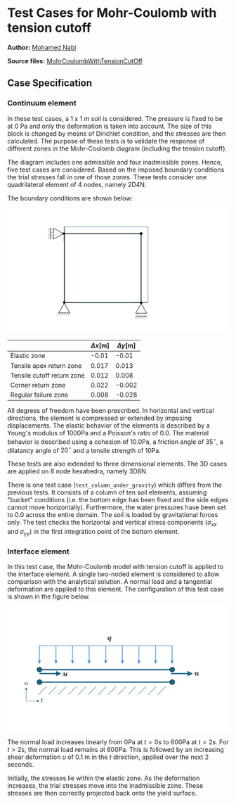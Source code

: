 # Test Cases for Mohr-Coulomb with tension cutoff

**Author:** [Mohamed Nabi](https://github.com/mnabideltares)

**Source files:** [MohrCoulombWithTensionCutOff](https://github.com/KratosMultiphysics/Kratos/tree/master/applications/GeoMechanicsApplication/tests/test_mohr_coulomb_with_tension_cutoff)

## Case Specification
### Continuum element
In these test cases, a 1 x 1 m soil is considered. The pressure is fixed to be at 0 Pa and only the deformation is taken into account. The size of this block is changed by means of Dirichlet condition, and the stresses are then calculated. The purpose of these tests is to validate the response of different zones in the Mohr-Coulomb diagram (including the tension cutoff). 

The diagram includes one admissible and four inadmissible zones. Hence, five test cases are considered. Based on the imposed boundary conditions the trial stresses fall in one of those zones. These tests consider one quadrilateral element of 4 nodes, namely 2D4N.

The boundary conditions are shown below:

<img src="mesh_structure.svg" width="600">

||$\Delta x \mathrm{[m]}$|$\Delta y\mathrm{[m]}$|
|--------------------------|-----|------|
|Elastic zone              |-0.01|-0.01 |
|Tensile apex return zone  |0.017|0.013 |
|Tensile cutoff return zone|0.012|0.008 |
|Corner return zone        |0.022|-0.002|
|Regular failure zone      |0.008|-0.028|

All degrees of freedom have been prescribed. In horizontal and vertical directions, the element is compressed or extended by imposing displacements. The elastic behavior of the elements is described by a Young's modulus of $`1000 \mathrm{Pa}`$ and a Poisson's ratio of $`0.0`$. The material behavior is described using a cohesion of $`10.0 \mathrm{Pa}`$, a friction angle of $`35^{\circ}`$, a dilatancy angle of $`20^{\circ}`$ and a tensile strength of $`10 \mathrm{Pa}`$.

These tests are also extended to three dimensional elements. The 3D cases are applied on 8 node hexahedra, namely 3D8N.

There is one test case (`test_column_under_gravity`) which differs from the previous tests.  It consists of a column of ten soil elements, assuming "bucket" conditions (i.e. the bottom edge has been fixed and the side edges cannot move horizontally).  Furthermore, the water pressures have been set to 0.0 across the entire domain.  The soil is loaded by gravitational forces only.  The test checks the horizontal and vertical stress components ($`\sigma_{xx}`$ and $`\sigma_{yy}`$) in the first integration point of the bottom element.

### Interface element
In this test case, the Mohr-Coulomb model with tension cutoff is applied to the interface element. A single two-noded element is considered to allow comparison with the analytical solution. A normal load and a tangential deformation are applied to this element. The configuration of this test case is shown in the figure below.

<img src="interface_element.svg" width="600">

The normal load increases linearly from $`0 \mathrm{Pa}`$ at $`t = 0 \mathrm{s}`$ to $`600 \mathrm{Pa}`$ at $`t = 2 \mathrm{s}`$.  For $`t > 2 \mathrm{s}`$, the normal load remains at $`600 \mathrm{Pa}`$. This is followed by an increasing shear deformation $`u`$ of 0.1 m in the $t$ direction, applied over the next 2 seconds.

Initially, the stresses lie within the elastic zone. As the deformation increases, the trial stresses move into the inadmissible zone. These stresses are then correctly projected back onto the yield surface.
